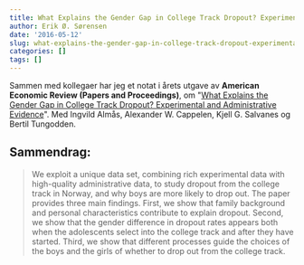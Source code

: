 ```yaml
---
title: What Explains the Gender Gap in College Track Dropout? Experimental and Administrative Evidence
author: Erik Ø. Sørensen
date: '2016-05-12'
slug: what-explains-the-gender-gap-in-college-track-dropout-experimental-and-administrative
categories: []
tags: []
---
```

Sammen med kollegaer har jeg et notat i årets utgave av **American Economic Review (Papers and Proceedings)**, om "[What Explains the Gender Gap in College Track Dropout? Experimental and Administrative Evidence](https://www.aeaweb.org/articles?id=10.1257/aer.p20161075)". Med Ingvild Almås, Alexander W. Cappelen, Kjell G. Salvanes og Bertil Tungodden.

## Sammendrag: 
> We exploit a unique data set, combining rich experimental data with
> high-quality administrative data, to study dropout from the college track in
> Norway, and why boys are more likely to drop out. The paper provides three main
> findings. First, we show that family background and personal characteristics
> contribute to explain dropout. Second, we show that the gender difference in
> dropout rates appears both when the adolescents select into the college track
> and after they have started. Third, we show that different processes guide the
> choices of the boys and the girls of whether to drop out from the college track.

